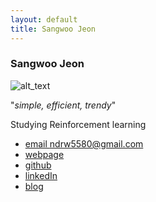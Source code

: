 ```yaml
---
layout: default
title: Sangwoo Jeon
---
```


### Sangwoo Jeon
![alt_text](https://media-exp1.licdn.com/dms/image/C5103AQHERRVtNUH71A/profile-displayphoto-shrink_200_200/0/1583902313828?e=1622678400&v=beta&t=kLpTkkV61SFlwNfTKcUCz6xLYUL7SKa3SMC_e4cB80k)

"*simple, efficient, trendy*"

Studying Reinforcement learning

* [email ndrw5580@gmail.com]()
* [webpage](https://SangwooJ.github.io/)
* [github](https://github.com/SangwooJ)
* [linkedIn](https://www.linkedin.com/in/sangwoo-jeon-811978181/)
* [blog](https://blog.naver.com/sangwoo3131)

